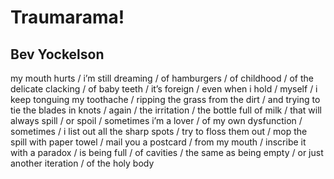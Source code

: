 # Traumarama!
## Bev Yockelson
my mouth hurts / i’m still dreaming / of hamburgers / of childhood / of the
delicate clacking / of baby teeth / it’s foreign / even when i hold / myself /
i keep tonguing my toothache / ripping the grass from the dirt / and trying to
tie the blades in knots / again / the irritation / the bottle full of milk /
that will always spill / or spoil / sometimes i’m a lover / of my own
dysfunction / sometimes / i list out all the sharp spots / try to floss them
out / mop the spill with paper towel / mail you a postcard / from my mouth /
inscribe it with a paradox / is being full / of cavities / the same as being
empty / or just another iteration / of the holy body